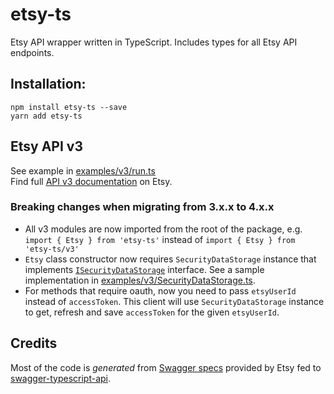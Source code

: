# etsy-ts

Etsy API wrapper written in TypeScript. Includes types for all Etsy API endpoints.

## Installation:

`npm install etsy-ts --save`  
`yarn add etsy-ts`

## Etsy API v3

See example in [examples/v3/run.ts](examples/example.ts)  
Find full [API v3 documentation](https://developer.etsy.com) on Etsy.

### Breaking changes when migrating from 3.x.x to 4.x.x

- All v3 modules are now imported from the root of the package, e.g. `import { Etsy } from 'etsy-ts'` instead
  of `import { Etsy } from 'etsy-ts/v3'`
- `Etsy` class constructor now requires `SecurityDataStorage` instance that
  implements [`ISecurityDataStorage`](src/types/ISecurityDataStorage.ts) interface. See a sample implementation
  in [examples/v3/SecurityDataStorage.ts](examples/SecurityDataStorage.ts).
- For methods that require oauth, now you need to pass `etsyUserId` instead of `accessToken`. This client will
  use `SecurityDataStorage` instance to get, refresh and save `accessToken` for the given `etsyUserId`.

## Credits

Most of the code is _generated_ from [Swagger specs](https://www.etsy.com/openapi/generated/oas/3.0.0.json) provided by
Etsy fed to [swagger-typescript-api](https://github.com/acacode/swagger-typescript-api).
